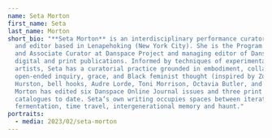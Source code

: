 ```yaml
---
name: Seta Morton
first_name: Seta
last_name: Morton
short_bio: "**Seta Morton** is an interdisciplinary performance curator, writer,
  and editor based in Lenapehoking (New York City). She is the Program Director
  and Associate Curator at Danspace Project and managing editor of Danspace’s
  digital and print publications. Informed by techniques of experimental dance
  artists, Seta has a curatorial practice grounded in embodiment, collaboration,
  open-ended inquiry, grace, and Black feminist thought (inspired by Zora Neale
  Hurston, bell hooks, Audre Lorde, Toni Morrison, Octavia Butler, and more).
  Morton has edited six Danspace Online Journal issues and three print
  catalogues to date. Seta’s own writing occupies spaces between iteration,
  fermentation, time travel, intergenerational memory and haunt."
portraits:
  - media: 2023/02/seta-morton
---
```


